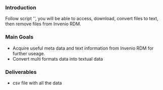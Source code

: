 ### Introduction
Follow script '', you will be able to access, download, convert files to text, then remove files from Invenio RDM.

### Main Goals
- Acquire useful meta data and text information from Invenio RDM for further useage.
- Convert multi formats data into textual data

### Deliverables
- csv file with all the data
